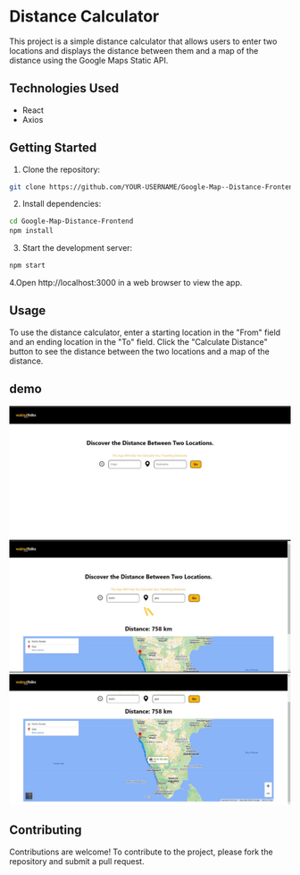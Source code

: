 # Distance Calculator
This project is a simple distance calculator that allows users to enter two locations and displays the distance between them and a map of the distance using the Google Maps Static API.

## Technologies Used
  * React
  * Axios

## Getting Started
1. Clone the repository:
``` bash
git clone https://github.com/YOUR-USERNAME/Google-Map--Distance-Frontend.git
```
2. Install dependencies:
``` bash
cd Google-Map-Distance-Frontend
npm install
```
3. Start the development server:
``` js
npm start
```
4.Open http://localhost:3000 in a web browser to view the app.

## Usage

To use the distance calculator, enter a starting location in the "From" field and an ending location in the "To" field. Click the "Calculate Distance" button to see the distance between the two locations and a map of the distance.

## demo
![image](https://github.com/AMEEN-TS/Google-Map-Distance-Frontend/blob/main/image-1.jpg)
![image-2](https://github.com/AMEEN-TS/Google-Map-Distance-Frontend/blob/main/image-2.jpg)
![image-3](https://github.com/AMEEN-TS/Google-Map-Distance-Frontend/blob/main/image-3.jpg)

## Contributing

Contributions are welcome! To contribute to the project, please fork the repository and submit a pull request.
